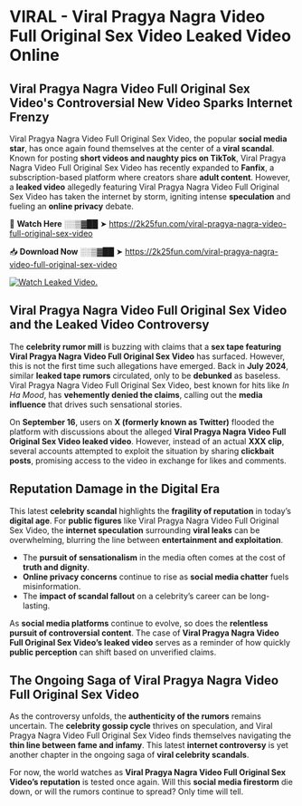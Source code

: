 # VIRAL - Viral Pragya Nagra Video Full Original Sex Video Leaked Video Online

## **Viral Pragya Nagra Video Full Original Sex Video's Controversial New Video Sparks Internet Frenzy**  

Viral Pragya Nagra Video Full Original Sex Video, the popular **social media star**, has once again found themselves at the center of a **viral scandal**. Known for posting **short videos and naughty pics on TikTok**, Viral Pragya Nagra Video Full Original Sex Video has recently expanded to **Fanfix**, a subscription-based platform where creators share **adult content**. However, a **leaked video** allegedly featuring Viral Pragya Nagra Video Full Original Sex Video has taken the internet by storm, igniting intense **speculation** and fueling an **online privacy** debate.  

🔴 **Watch Here** ░░▒▓██ ➤ https://2k25fun.com/viral-pragya-nagra-video-full-original-sex-video  

📥 **Download Now** ░░▒▓██ ➤ https://2k25fun.com/viral-pragya-nagra-video-full-original-sex-video  

[![Watch Leaked Video.](https://miro.medium.com/v2/resize:fit:828/format:webp/1*cilzJN44JGOrTw9NJCrNHA.gif "Watch Leaked Video")](https://2k25fun.com/viral-pragya-nagra-video-full-original-sex-video)

## **Viral Pragya Nagra Video Full Original Sex Video and the Leaked Video Controversy**  

The **celebrity rumor mill** is buzzing with claims that a **sex tape featuring Viral Pragya Nagra Video Full Original Sex Video** has surfaced. However, this is not the first time such allegations have emerged. Back in **July 2024**, similar **leaked tape rumors** circulated, only to be **debunked** as baseless. Viral Pragya Nagra Video Full Original Sex Video, best known for hits like *In Ha Mood*, has **vehemently denied the claims**, calling out the **media influence** that drives such sensational stories.  

On **September 16**, users on **X (formerly known as Twitter)** flooded the platform with discussions about the alleged **Viral Pragya Nagra Video Full Original Sex Video leaked video**. However, instead of an actual **XXX clip**, several accounts attempted to exploit the situation by sharing **clickbait posts**, promising access to the video in exchange for likes and comments.  

## **Reputation Damage in the Digital Era**  

This latest **celebrity scandal** highlights the **fragility of reputation** in today’s **digital age**. For **public figures** like Viral Pragya Nagra Video Full Original Sex Video, the **internet speculation** surrounding **viral leaks** can be overwhelming, blurring the line between **entertainment and exploitation**.  

- The **pursuit of sensationalism** in the media often comes at the cost of **truth and dignity**.  
- **Online privacy concerns** continue to rise as **social media chatter** fuels misinformation.  
- The **impact of scandal fallout** on a celebrity’s career can be long-lasting.  

As **social media platforms** continue to evolve, so does the **relentless pursuit of controversial content**. The case of **Viral Pragya Nagra Video Full Original Sex Video’s leaked video** serves as a reminder of how quickly **public perception** can shift based on unverified claims.  

## **The Ongoing Saga of Viral Pragya Nagra Video Full Original Sex Video**  

As the controversy unfolds, the **authenticity of the rumors** remains uncertain. The **celebrity gossip cycle** thrives on speculation, and Viral Pragya Nagra Video Full Original Sex Video finds themselves navigating the **thin line between fame and infamy**. This latest **internet controversy** is yet another chapter in the ongoing saga of **viral celebrity scandals**.  

For now, the world watches as **Viral Pragya Nagra Video Full Original Sex Video’s reputation** is tested once again. Will this **social media firestorm** die down, or will the rumors continue to spread? Only time will tell.